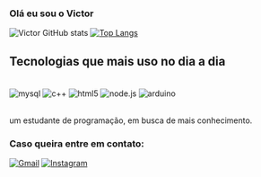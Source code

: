 ### Olá eu sou o Victor 

![Victor GitHub stats](https://github-readme-stats.vercel.app/api?username=vlgkkkjsj&theme=dark&show_icons=true)
[![Top Langs](https://github-readme-stats.vercel.app/api/top-langs/?username=vlgkkkjsj&layout=compact&langs_count=16&theme=dark)](https://github.com/vlgkkkjsj/github-readme-stats)

## Tecnologias que mais uso no dia a dia

<div style="display: inline_block"><br/>
<img  align="center" alt="mysql" src="https://img.shields.io/badge/MySQL-005C84?style=for-the-badge&logo=mysql&logoColor=white"/>
<img  align="center" alt="c++" src="https://img.shields.io/badge/C%2B%2B-00599C?style=for-the-badge&logo=c%2B%2B&logoColor=white"/>
<img  align="center" alt="html5" src="https://img.shields.io/badge/HTML5-E34F26?style=for-the-badge&logo=html5&logoColor=white"/>
<img  align="center" alt="node.js" src="https://img.shields.io/badge/Node.js-43853D?style=for-the-badge&logo=node.js&logoColor=white"/>
<img align="center" alt="arduino" src="https://img.shields.io/badge/Arduino-00979D?style=for-the-badge&logo=Arduino&logoColor=white"/>
</div><br/>

um estudante de programação, em busca de mais conhecimento.

### Caso queira entre em contato: 

[![Gmail](https://img.shields.io/badge/Gmail-D14836?style=for-the-badge&logo=gmail&logoColor=white)](https://vic.vl674@gmail.com)
[![Instagram](https://img.shields.io/badge/Instagram-E4405F?style=for-the-badge&logo=instagram&logoColor=white)](https://www.instagram.com/vlgkjkj/)
 

